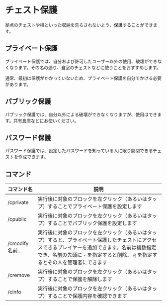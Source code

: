 # チェスト保護

拠点のチェストや樽といった収納を荒らされないよう、保護することができます。

## プライベート保護

プライベート保護では、自分および許可したユーザー以外の使用、破壊ができなくなります。その名の通り、自室のチェストなどに使うことをおすすめします。

通常、最初は保護がかかっていないため、プライベート保護を自分でかける必要があります。

## パブリック保護

パブリック保護では、自分以外による破壊ができなくなりますが、使用はできます。共有倉庫などにお使いください。

## パスワード保護

パスワード保護では、設定したパスワードを知っている人に限り開閉できるチェストを作成できます。

## コマンド

|コマンド名|説明|
|-|-|
|/cprivate|実行後に対象のブロックを左クリック（あるいはタップ）することでプライベート保護を設定します|
|/cpublic|実行後に対象のブロックを左クリック（あるいはタップ）することでパブリック保護を設定します|
|/cmodify 名前...|実行後に対象のブロックを左クリック（あるいはタップ）すると、プライベート保護したチェストにアクセスできるプレイヤーを追加できます。名前は複数指定でき、名前の先頭に `-` を指定すると削除、 `@` を指定するとその人を管理者にできます|
|/cremove|実行後に対象のブロックを左クリック（あるいはタップ）することで保護を解除します|
|/cinfo|実行後に対象のブロックを左クリック（あるいはタップ）することで保護内容を確認できます|

